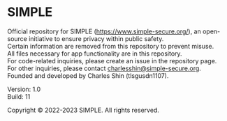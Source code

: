 # SIMPLE  
Official repository for SIMPLE (https://www.simple-secure.org/), an open-source initiative to ensure privacy within public safety.  
Certain information are removed from this repository to prevent misuse.   
All files necessary for app functionality are in this repository.  
For code-related inquiries, please create an issue in the repository page.  
For other inquiries, please contact charlesshin@simple-secure.org.  
Founded and developed by Charles Shin (tlsgusdn1107).  

Version: 1.0  
Build: 11

Copyright © 2022-2023 SIMPLE. All rights reserved.
